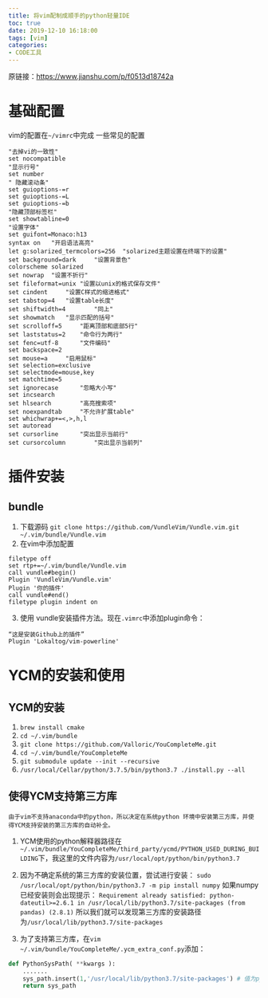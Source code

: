 ```yaml
---
title: 将vim配制成顺手的python轻量IDE
toc: true
date: 2019-12-10 16:18:00
tags: [vim]
categories:
- CODE工具
---
```


原链接：https://www.jianshu.com/p/f0513d18742a
<!--more-->
# 基础配置
vim的配置在`~/vimrc`中完成
一些常见的配置
```
"去掉vi的一致性"
set nocompatible
"显示行号"
set number
" 隐藏滚动条"    
set guioptions-=r 
set guioptions-=L
set guioptions-=b
"隐藏顶部标签栏"
set showtabline=0
"设置字体"
set guifont=Monaco:h13         
syntax on   "开启语法高亮"
let g:solarized_termcolors=256  "solarized主题设置在终端下的设置"
set background=dark     "设置背景色"
colorscheme solarized
set nowrap  "设置不折行"
set fileformat=unix "设置以unix的格式保存文件"
set cindent     "设置C样式的缩进格式"
set tabstop=4   "设置table长度"
set shiftwidth=4        "同上"
set showmatch   "显示匹配的括号"
set scrolloff=5     "距离顶部和底部5行"
set laststatus=2    "命令行为两行"
set fenc=utf-8      "文件编码"
set backspace=2
set mouse=a     "启用鼠标"
set selection=exclusive
set selectmode=mouse,key
set matchtime=5
set ignorecase      "忽略大小写"
set incsearch
set hlsearch        "高亮搜索项"
set noexpandtab     "不允许扩展table"
set whichwrap+=<,>,h,l
set autoread
set cursorline      "突出显示当前行"
set cursorcolumn        "突出显示当前列"
```

# 插件安装
## bundle

1. 下载源码
`git clone https://github.com/VundleVim/Vundle.vim.git ~/.vim/bundle/Vundle.vim`
2. 在vim中添加配置
```shell
filetype off
set rtp+=~/.vim/bundle/Vundle.vim
call vundle#begin()
Plugin 'VundleVim/Vundle.vim'
Plugin '你的插件'
call vundle#end()
filetype plugin indent on  
```
3. 使用
vundle安装插件方法。现在`.vimrc`中添加plugin命令：
```
“这是安装Github上的插件”
Plugin 'Lokaltog/vim-powerline'
```

# YCM的安装和使用
## YCM的安装

1. `brew install cmake`
2. `cd ~/.vim/bundle`
3. `git clone https://github.com/Valloric/YouCompleteMe.git`
4. `cd ~/.vim/bundle/YouCompleteMe`
5. `git submodule update --init --recursive`
6. `/usr/local/Cellar/python/3.7.5/bin/python3.7 ./install.py --all`

## 使得YCM支持第三方库

    由于vim不支持anaconda中的python，所以决定在系统python 环境中安装第三方库，并使得YCM支持安装的第三方库的自动补全。
1. YCM使用的python解释器路径在`~/.vim/bundle/YouCompleteMe/third_party/ycmd/PYTHON_USED_DURING_BUILDING`下，我这里的文件内容为`/usr/local/opt/python/bin/python3.7`
2. 因为不确定系统的第三方库的安装位置，尝试进行安装：
`sudo /usr/local/opt/python/bin/python3.7 -m pip install numpy`
如果numpy已经安装则会出现提示：
`Requirement already satisfied: python-dateutil>=2.6.1 in /usr/local/lib/python3.7/site-packages (from pandas) (2.8.1)`
所以我们就可以发现第三方库的安装路径为`/usr/local/lib/python3.7/site-packages`

3. 为了支持第三方库，在`vim ~/.vim/bundle/YouCompleteMe/.ycm_extra_conf.py`添加：
```python
def PythonSysPath( **kwargs ):
    .......
    sys_path.insert(1,'/usr/local/lib/python3.7/site-packages') # 值为python安装第三方库的路径
    return sys_path
```

